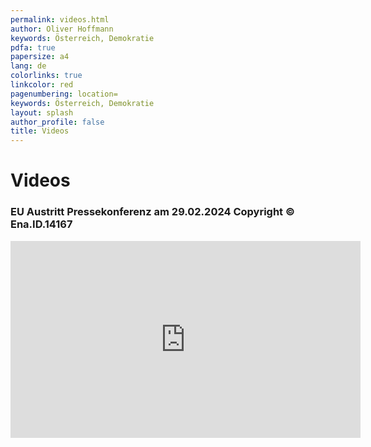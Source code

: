 ```yaml
---
permalink: videos.html
author: Oliver Hoffmann
keywords: Österreich, Demokratie
pdfa: true
papersize: a4
lang: de
colorlinks: true
linkcolor: red
pagenumbering: location=
keywords: Österreich, Demokratie
layout: splash
author_profile: false
title: Videos
---
```


# Videos

### EU Austritt Pressekonferenz am 29.02.2024 Copyright ©️ Ena.ID.14167

<div>
    <iframe
        width="560"
        height="315"
        src="https://www.youtube.com/embed/B8koRlNlkmE?si=jQp_ZO1e-whxXUfW"
        title="EU Austritt Pressekonferenz am 29.02.2024 Copyright ©️ Ena.ID.14167"
        frameborder="0"
        allow="accelerometer; clipboard-write; encrypted-media; gyroscope; picture-in-picture; web-share"
        allowfullscreen
    >
    </iframe>
</div>
